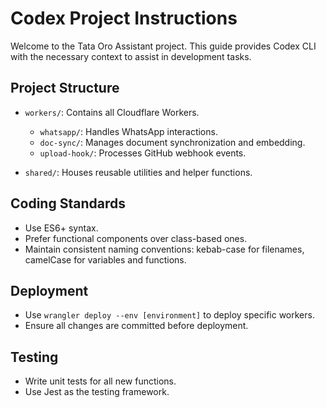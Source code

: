 # Codex Project Instructions

Welcome to the Tata Oro Assistant project. This guide provides Codex CLI with the necessary context to assist in development tasks.

## Project Structure

- `workers/`: Contains all Cloudflare Workers.

  - `whatsapp/`: Handles WhatsApp interactions.
  - `doc-sync/`: Manages document synchronization and embedding.
  - `upload-hook/`: Processes GitHub webhook events.

- `shared/`: Houses reusable utilities and helper functions.

## Coding Standards

- Use ES6+ syntax.
- Prefer functional components over class-based ones.
- Maintain consistent naming conventions: kebab-case for filenames, camelCase for variables and functions.

## Deployment

- Use `wrangler deploy --env [environment]` to deploy specific workers.
- Ensure all changes are committed before deployment.

## Testing

- Write unit tests for all new functions.
- Use Jest as the testing framework.
